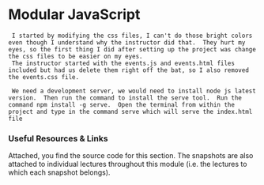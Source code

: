 # Modular JavaScript
     I started by modifying the css files, I can't do those bright colors even though I understand why the instructor did that.  They hurt my eyes, so the first thing I did after setting up the project was change the css files to be easier on my eyes.
     The instructor started with the events.js and events.html files included but had us delete them right off the bat, so I also removed the events.css file. 

     We need a development server, we would need to install node js latest version.  Then run the command to install the serve tool.  Run the command npm install -g serve.  Open the terminal from within the project and type in the command serve which will serve the index.html file 

### Useful Resources & Links
Attached, you find the source code for this section. The snapshots are also attached to individual lectures throughout this module (i.e. the lectures to which each snapshot belongs).